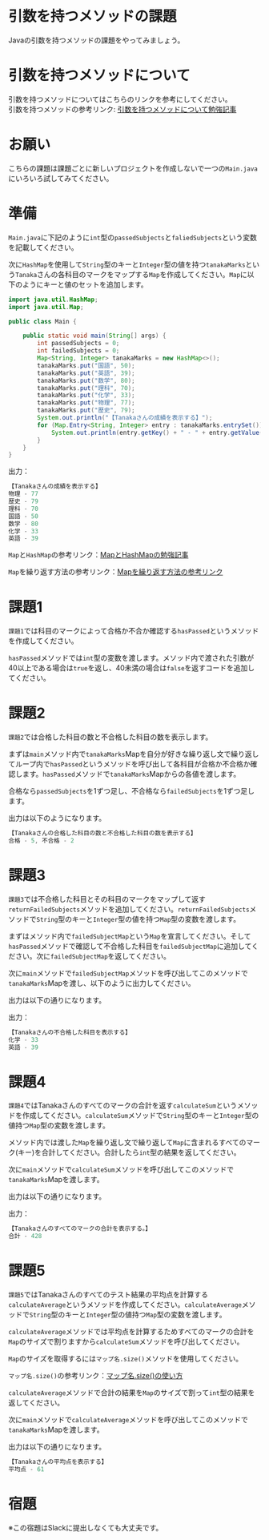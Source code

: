# 引数を持つメソッドの課題

Javaの引数を持つメソッドの課題をやってみましょう。

# 引数を持つメソッドについて

引数を持つメソッドについてはこちらのリンクを参考にしてください。  
引数を持つメソッドの参考リンク: [引数を持つメソッドについて勉強記事](https://github.com/reytech-co-jp/yume-project/blob/main/lessons/java/07-Java%E3%81%AE%E3%83%A1%E3%82%BD%E3%83%83%E3%83%89%E5%95%8F%E9%A1%8C/01-Java%E3%83%A1%E3%82%BD%E3%83%83%E3%83%89%E3%81%AE%E5%8B%89%E5%BC%B7%E8%A8%98%E4%BA%8B.md)

# お願い

こちらの課題は課題ごとに新しいプロジェクトを作成しないで一つの`Main.java`にいろいろ試してみてください。

# 準備

`Main.java`に下記のように`int`型の`passedSubjects`と`faliedSubjects`という変数を記載してください。

次に`HashMap`を使用して`String`型のキーと`Integer`型の値を持つ`tanakaMarks`という`Tanaka`さんの各科目のマークをマップする`Map`を作成してください。`Map`に以下のようにキーと値のセットを追加します。

```java
import java.util.HashMap;
import java.util.Map;

public class Main {

    public static void main(String[] args) {
        int passedSubjects = 0;
        int failedSubjects = 0;
        Map<String, Integer> tanakaMarks = new HashMap<>();
        tanakaMarks.put("国語", 50);
        tanakaMarks.put("英語", 39);
        tanakaMarks.put("数学", 80);
        tanakaMarks.put("理科", 70);
        tanakaMarks.put("化学", 33);
        tanakaMarks.put("物理", 77);
        tanakaMarks.put("歴史", 79);
        System.out.println("【Tanakaさんの成績を表示する】");
        for (Map.Entry<String, Integer> entry : tanakaMarks.entrySet()) {
            System.out.println(entry.getKey() + " - " + entry.getValue());
        }
    }
}

```

出力：

```java
【Tanakaさんの成績を表示する】
物理 - 77
歴史 - 79
理科 - 70
国語 - 50
数学 - 80
化学 - 33
英語 - 39
```

`Map`と`HashMap`の参考リンク：[MapとHashMapの勉強記事](https://github.com/reytech-co-jp/yume-project/blob/main/lessons/java/06-Java%E3%81%AE%E3%82%B3%E3%83%AC%E3%82%AF%E3%82%B7%E3%83%A7%E3%83%B3/01-Java%E3%82%B3%E3%83%AC%E3%82%AF%E3%82%B7%E3%83%A7%E3%83%B3%E3%81%AE%E5%8B%89%E5%BC%B7%E8%A8%98%E4%BA%8B.md#map)

`Map`を繰り返す方法の参考リンク：[Mapを繰り返す方法の参考リンク](https://flytech.work/blog/7360/#For-EachMapentrySet)

# 課題1

`課題1`では科目のマークによって合格か不合か確認する`hasPassed`というメソッドを作成してください。

`hasPassed`メソッドでは`int`型の変数を渡します。メソッド内で渡された引数が40以上である場合は`true`を返し、40未満の場合は`false`を返すコードを追加してください。

# 課題2

`課題2`では合格した科目の数と不合格した科目の数を表示します。  

まずは`main`メソッド内で`tanakaMarks`Mapを自分が好きな繰り返し文で繰り返してループ内で`hasPassed`というメソッドを呼び出して各科目が合格か不合格か確認します。`hasPassed`メソッドで`tanakaMarks`Mapからの各値を渡します。

合格なら`passedSubjects`を1ずつ足し、不合格なら`failedSubjects`を1ずつ足します。

出力は以下のようになります。

```java
【Tanakaさんの合格した科目の数と不合格した科目の数を表示する】
合格 - 5, 不合格 - 2
```

# 課題3

`課題3`では不合格した科目とその科目のマークをマップして返す
`returnFailedSubjects`メソッドを追加してください。`returnFailedSubjects`メソッドで`String`型のキーと`Integer`型の値を持つ`Map`型の変数を渡します。  

まずはメソッド内で`failedSubjectMap`という`Map`を宣言してください。そして`hasPassed`メソッドで確認して不合格した科目を`failedSubjectMap`に追加してください。次に`failedSubjectMap`を返してください。

次に`main`メソッドで`failedSubjectMap`メソッドを呼び出してこのメソッドで`tanakaMarks`Mapを渡し、以下のように出力してください。

出力は以下の通りになります。

出力：

```java
【Tanakaさんの不合格した科目を表示する】
化学 - 33
英語 - 39
```

# 課題4

`課題4`ではTanakaさんのすべてのマークの合計を返す`calculateSum`というメソッドを作成してください。`calculateSum`メソッドで`String`型のキーと`Integer`型の値持つ`Map`型の変数を渡します。

メソッド内では渡した`Map`を繰り返し文で繰り返して`Map`に含まれるすべてのマーク(キー)を合計してください。合計したら`int`型の結果を返してください。

次に`main`メソッドで`calculateSum`メソッドを呼び出してこのメソッドで`tanakaMarks`Mapを渡します。

出力は以下の通りになります。

出力：

```java
【Tanakaさんのすべてのマークの合計を表示する。】
合計 - 428
```

# 課題5

`課題5`ではTanakaさんのすべてのテスト結果の平均点を計算する`calculateAverage`というメソッドを作成してください。`calculateAverage`メソッドで`String`型のキーと`Integer`型の値持つ`Map`型の変数を渡します。

`calculateAverage`メソッドでは平均点を計算するためすべてのマークの合計を`Map`のサイズで割りますから`calculateSum`メソッドを呼び出してください。

`Map`のサイズを取得するには`マップ名.size()`メソッドを使用してください。

`マップ名.size()`の参考リンク：[マップ名.size()の使い方](https://www.javadrive.jp/start/collection/index3.html#section5)

`calculateAverage`メソッドで合計の結果を`Map`のサイズで割って`int`型の結果を返してください。

次に`main`メソッドで`calculateAverage`メソッドを呼び出してこのメソッドで`tanakaMarks`Mapを渡します。

出力は以下の通りになります。

```java
【Tanakaさんの平均点を表示する】
平均点 - 61
```

# 宿題

※この宿題はSlackに提出しなくても大丈夫です。
